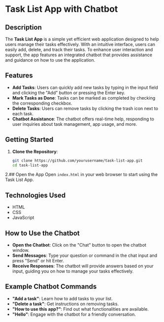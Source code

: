 # Task List App with Chatbot

## Description

The **Task List App** is a simple yet efficient web application designed to help users manage their tasks effectively. With an intuitive interface, users can easily add, delete, and track their tasks. To enhance user interaction and support, the app features an integrated chatbot that provides assistance and guidance on how to use the application.

## Features

- **Add Tasks**: Users can quickly add new tasks by typing in the input field and clicking the "Add" button or pressing the Enter key.
- **Mark Tasks as Done**: Tasks can be marked as completed by checking the corresponding checkbox.
- **Delete Tasks**: Users can remove tasks by clicking the trash icon next to each task.
- **Chatbot Assistance**: The chatbot offers real-time help, responding to user inquiries about task management, app usage, and more.

## Getting Started

1. **Clone the Repository**:
   ```bash
   git clone https://github.com/yourusername/task-list-app.git
   cd task-list-app
2.## Open the App
Open `index.html` in your web browser to start using the Task List App.

## Technologies Used
- HTML
- CSS
- JavaScript

## How to Use the Chatbot
- **Open the Chatbot**: Click on the "Chat" button to open the chatbot window.
- **Send Messages**: Type your question or command in the chat input and press "Send" or hit Enter.
- **Receive Responses**: The chatbot will provide answers based on your input, guiding you on how to manage your tasks effectively.

## Example Chatbot Commands
- **"Add a task"**: Learn how to add tasks to your list.
- **"Delete a task"**: Get instructions on removing tasks.
- **"How to use this app?"**: Find out what functionalities are available.
- **"Hello"**: Engage with the chatbot for a friendly conversation.
